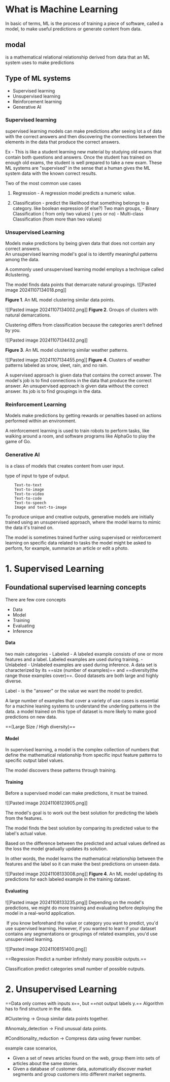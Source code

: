
# What is Machine Learning

In basic of terms, ML is the process of training a piece of software, called a model, to make useful predictions or generate content from data.

## modal

is a mathematical relational relationship derived from data that an ML system uses to make predictions

## Type of ML systems 

- Supervised learning 
- Unsupervised learning
- Reinforcement learning 
- Generative AI

### Supervised learning 

 supervised learning models can make predictions after seeing lot a of data  with the correct answers and then discovering the connections between the elements in the data that produce the correct answers. 

Ex - This is like a student learning new material by studying old exams that contain both questions and answers. Once the student has trained on enough old exams, the student is well prepared to take a new exam. These ML systems are "supervised" in the sense that a human gives the ML system data with the known correct results.

Two of the most common use cases

1. Regression - A regression model predicts a numeric value.

2. Classification - predict the likelihood that something belongs to a category. like  boolean expression (if else?) 
			Two main groups,
				- Binary Classification ( from only two values) ( yes or no)
				- Multi-class Classification (from more than two values)

### Unsupervised Learning 

Models make predictions by being given data that does not contain any correct answers.  
An unsupervised learning model's goal is to identify meaningful patterns among the data. 

A commonly used unsupervised learning model employs a technique called #clustering.

The model finds data points that demarcate natural groupings.
![[Pasted image 20241107134018.png]]

**Figure 1**. An ML model clustering similar data points.


![[Pasted image 20241107134002.png]]
**Figure 2**. Groups of clusters with natural demarcations.

Clustering differs from classification because the categories aren't defined by you.


![[Pasted image 20241107134432.png]]

**Figure 3**. An ML model clustering similar weather patterns.


![[Pasted image 20241107134455.png]]
**Figure 4**. Clusters of weather patterns labeled as snow, sleet, rain, and no rain.



A supervised approach is given data that contains the correct answer. The model's job is to find connections in the data that produce the correct answer. An unsupervised approach is given data without the correct answer. Its job is to find groupings in the data.

### Reinforcement Learning

Models make predictions by getting rewards or penalties based on actions performed within an environment. 

A reinforcement learning is used to train robots to perform tasks, like walking around a room, and software programs like AlphaGo to play the game of Go.

### Generative AI

is a class of models that creates content from user input. 

type of input to type of output. 
		
		Text-to-text
		Text-to-image
		Text-to-video
		Text-to-code
		Text-to-speech
		Image and text-to-image

To produce unique and creative outputs, generative models are initially trained using an unsupervised approach, where the model learns to mimic the data it's trained on.  

The model is sometimes trained further using supervised or reinforcement learning on specific data related to tasks the model might be asked to perform, for example, summarize an article or edit a photo.


# 1. Supervised Learning 

## Foundational supervised learning concepts

There are few core concepts

- Data
- Model
- Training
- Evaluating
- Inference


#### Data 

two main categories 
		- Labeled - A labeled example consists of one or more features and a label. Labeled examples are used during training.
		- Unlabeled - Unlabeled examples are used during inference.
A data set is characterized by its ==size (number of examples)== and ==diversity(the range those examples cover)==. 
Good datasets are both large and highly diverse.

Label - is the "answer" or the value we want the model to predict. 


A large number of examples that cover a variety of use cases is essential for a machine leaning systems to understand the underling patterns in the data. a model trained on this type of dataset is more likely to make good predictions on new data. 

==(Large Size / High diversity)==


#### Model

In supervised learning, a model is the complex collection of numbers that define the mathematical relationship from specific input feature patterns to specific output label values. 

The model discovers these patterns through training. 


#### Training 

Before a supervised model  can make predictions, it must be trained. 

![[Pasted image 20241108123905.png]]


The model's goal is to work out the best solution for predicting the labels from the features. 

The model finds the best solution by comparing its predicted value to the label's actual value. 

Based on the difference between the predicted and actual values defined as the loss the model gradually updates its solution. 

In other words, the model learns the mathematical relationship between the features and the label so it can make the best predictions on unseen data.

![[Pasted image 20241108133008.png]]
**Figure 4**. An ML model updating its predictions for each labeled example in the training dataset.


#### Evaluating

![[Pasted image 20241108133235.png]]
Depending on the model's predictions, we might do more training and evaluating before deploying the model in a real-world application.


 If you know beforehand the value or category you want to predict, you'd use supervised learning. However, if you wanted to learn if your dataset contains any segmentations or groupings of related examples, you'd use unsupervised learning.


   ![[Pasted image 20241108151400.png]]


==Regression Predict a number infinitely many possible outputs.==

Classification predict categories small number of possible outputs.

# 2. Unsupervised Learning

==Data only comes with inputs x==, but ==not output labels y.==
Algorithm has to find structure in the data.

#Clustering -> Group similar data points together. 

#Anomaly_detection -> Find unusual data points.

#Conditionality_reduction  -> Compress data using fewer number.

example case scenarios,
 - Given a set of news articles found on the web, group them into sets of articles about the same stories.
 - Given a database of customer data, automatically discover market segments and group customers into different market segments.
 